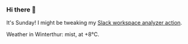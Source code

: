 ### Hi there :wave:

It's Sunday! I might be tweaking my [Slack workspace analyzer action](https://github.com/bewuethr/slack-analyzer).

Weather in Winterthur: mist, at +8°C.
